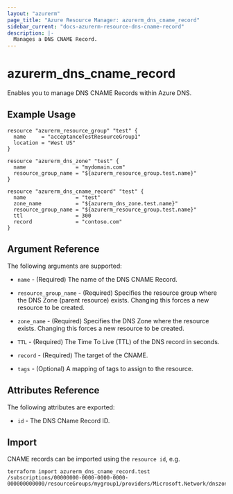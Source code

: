 ```yaml
---
layout: "azurerm"
page_title: "Azure Resource Manager: azurerm_dns_cname_record"
sidebar_current: "docs-azurerm-resource-dns-cname-record"
description: |-
  Manages a DNS CNAME Record.
---
```


# azurerm_dns_cname_record

Enables you to manage DNS CNAME Records within Azure DNS.

## Example Usage

```hcl
resource "azurerm_resource_group" "test" {
  name     = "acceptanceTestResourceGroup1"
  location = "West US"
}

resource "azurerm_dns_zone" "test" {
  name                = "mydomain.com"
  resource_group_name = "${azurerm_resource_group.test.name}"
}

resource "azurerm_dns_cname_record" "test" {
  name                = "test"
  zone_name           = "${azurerm_dns_zone.test.name}"
  resource_group_name = "${azurerm_resource_group.test.name}"
  ttl                 = 300
  record              = "contoso.com"
}
```

## Argument Reference

The following arguments are supported:

* `name` - (Required) The name of the DNS CNAME Record.

* `resource_group_name` - (Required) Specifies the resource group where the DNS Zone (parent resource) exists. Changing this forces a new resource to be created.

* `zone_name` - (Required) Specifies the DNS Zone where the resource exists. Changing this forces a new resource to be created.

* `TTL` - (Required) The Time To Live (TTL) of the DNS record in seconds.

* `record` - (Required) The target of the CNAME.

* `tags` - (Optional) A mapping of tags to assign to the resource.

## Attributes Reference

The following attributes are exported:

* `id` - The DNS CName Record ID.

## Import

CNAME records can be imported using the `resource id`, e.g.

```shell
terraform import azurerm_dns_cname_record.test /subscriptions/00000000-0000-0000-0000-000000000000/resourceGroups/mygroup1/providers/Microsoft.Network/dnszones/zone1/CNAME/myrecord1
```
